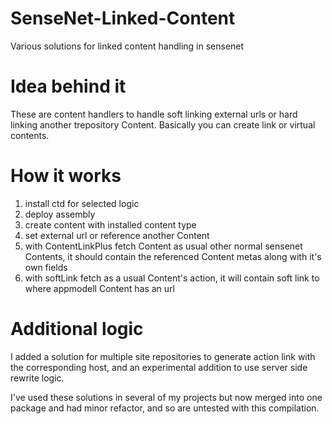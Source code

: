 # SenseNet-Linked-Content
Various solutions for linked content handling in sensenet

# Idea behind it
These are content handlers to handle soft linking external urls or hard linking another trepository Content. Basically you can create link or virtual contents.

# How it works
1. install ctd for selected logic
1. deploy assembly 
1. create content with installed content type
1. set external url or reference another Content
1. with ContentLinkPlus fetch Content as usual other normal sensenet Contents, it should contain the referenced Content metas along with it's own fields
1. with softLink fetch as a usual Content's action, it will contain soft link to where appmodell Content has an url

# Additional logic
I added a solution for multiple site repositories to generate action link with the corresponding host, and an experimental addition to use server side rewrite logic.

I've used these solutions in several of my projects but now merged into one package and had minor refactor, and so are untested with this compilation.
